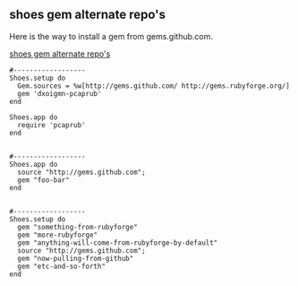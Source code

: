 shoes gem alternate repo's
--------------------------

Here is the way to install a gem from gems.github.com.


[shoes gem alternate repo's](http://www.mail-archive.com/shoes@code.whytheluckystiff.net/msg03173.html)

	#------------------
	Shoes.setup do
	  Gem.sources = %w[http://gems.github.com/ http://gems.rubyforge.org/]
	  gem 'dxoigmn-pcaprub'
	end
	
	Shoes.app do
	  require 'pcaprub'
	end


	#------------------
	Shoes.app do
	  source "http://gems.github.com";
	  gem "foo-bar"
	end


	#------------------
	Shoes.setup do
	  gem "something-from-rubyforge"
	  gem "more-rubyforge"
	  gem "anything-will-come-from-rubyforge-by-default"
	  source "http://gems.github.com";
	  gem "now-pulling-from-github"
	  gem "etc-and-so-forth"
	end


